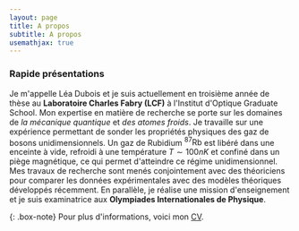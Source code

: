 ```yaml
---
layout: page
title: A propos
subtitle: A propos
usemathjax: true
---
```


### Rapide présentations
Je m'appelle Léa Dubois et je suis actuellement en troisième année de thèse au **Laboratoire Charles Fabry (LCF)** à l'Institut d'Optique Graduate School. Mon expertise en matière de recherche se porte sur les domaines de *la mécanique quantique* et *des atomes froids*. Je travaille sur une expérience permettant de sonder les propriétés physiques des gaz de bosons unidimensionnels. Un gaz de Rubidium $^{87}\mathrm{Rb}$ est libéré dans une enceinte à vide, refroidi à une température $T \sim 100 nK$ et confiné dans un piège magnétique, ce qui permet d'atteindre ce régime unidimensionnel. Mes travaux de recherche sont menés conjointement avec des théoriciens pour comparer les données expérimentales avec des modèles théoriques développés récemment. En parallèle, je réalise une mission d'enseignement et je suis examinatrice aux **Olympiades Internationales de Physique**.

{: .box-note}
Pour plus d'informations, voici mon [CV](/assets/pdf/CV_2023.pdf).
